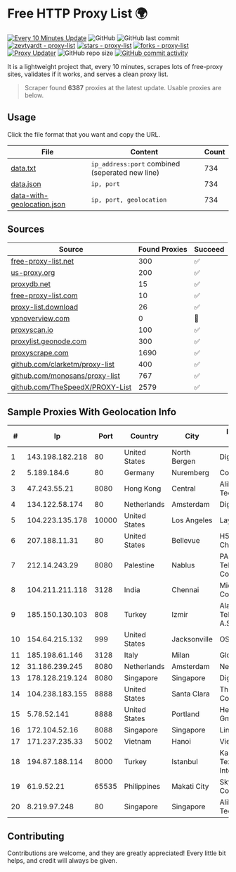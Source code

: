 
# Free HTTP Proxy List 🌍

[![Every 10 Minutes Update](https://github.com/mertguvencli/http-proxy-list/actions/workflows/main.yml/badge.svg?branch=main)](https://github.com/mertguvencli/http-proxy-list/actions/workflows/main.yml)
![GitHub](https://img.shields.io/github/license/mertguvencli/http-proxy-list)
![GitHub last commit](https://img.shields.io/github/last-commit/mertguvencli/http-proxy-list)
[![zevtyardt - proxy-list](https://img.shields.io/static/v1?label=zevtyardt&message=proxy-list&color=blue&logo=github)](https://github.com/zevtyardt/proxy-list "Go to GitHub repo")
[![stars - proxy-list](https://img.shields.io/github/stars/zevtyardt/proxy-list?style=social)](https://github.com/zevtyardt/proxy-list)
[![forks - proxy-list](https://img.shields.io/github/forks/zevtyardt/proxy-list?style=social)](https://github.com/zevtyardt/proxy-list)
[![Proxy Updater](https://github.com/zevtyardt/proxy-list/workflows/Proxy%20Updater/badge.svg)](https://github.com/zevtyardt/proxy-list/actions?query=workflow:"Proxy+Updater")
![GitHub repo size](https://img.shields.io/github/repo-size/zevtyardt/proxy-list)
[![GitHub commit activity](https://img.shields.io/github/commit-activity/m/zevtyardt/proxy-list?logo=commits)](https://github.com/zevtyardt/proxy-list/commits/main)

It is a lightweight project that, every 10 minutes, scrapes lots of free-proxy sites, validates if it works, and serves a clean proxy list.

> Scraper found **6387** proxies at the latest update. Usable proxies are below.

## Usage

Click the file format that you want and copy the URL.

|File|Content|Count|
|----|-------|-----|
|[data.txt](https://raw.githubusercontent.com/mertguvencli/http-proxy-list/main/proxy-list/data.txt)|`ip_address:port` combined (seperated new line)|734|
|[data.json](https://raw.githubusercontent.com/mertguvencli/http-proxy-list/main/proxy-list/data.json)|`ip, port`|734|
|[data-with-geolocation.json](https://raw.githubusercontent.com/mertguvencli/http-proxy-list/main/proxy-list/data-with-geolocation.json)|`ip, port, geolocation`|734|

## Sources

|Source|Found Proxies|Succeed|
|------|-------------|-------|
|[free-proxy-list.net](https://free-proxy-list.net)|300|✅|
|[us-proxy.org](https://www.us-proxy.org)|200|✅|
|[proxydb.net](http://proxydb.net)|15|✅|
|[free-proxy-list.com](https://free-proxy-list.com/?page=&port=&type%5B%5D=http&type%5B%5D=https&up_time=0&search=Search)|10|✅|
|[proxy-list.download](https://www.proxy-list.download/HTTP)|26|✅|
|[vpnoverview.com](https://vpnoverview.com/privacy/anonymous-browsing/free-proxy-servers)|0|🚫|
|[proxyscan.io](https://www.proxyscan.io)|100|✅|
|[proxylist.geonode.com](https://proxylist.geonode.com/api/proxy-list?limit=300&page=1&sort_by=lastChecked&sort_type=desc&protocols=http,https)|300|✅|
|[proxyscrape.com](https://api.proxyscrape.com/v2/?request=displayproxies&protocol=http&timeout=10000&country=all&ssl=all&anonymity=all)|1690|✅|
|[github.com/clarketm/proxy-list](https://raw.githubusercontent.com/clarketm/proxy-list/master/proxy-list-raw.txt)|400|✅|
|[github.com/monosans/proxy-list](https://raw.githubusercontent.com/monosans/proxy-list/main/proxies/http.txt)|767|✅|
|[github.com/TheSpeedX/PROXY-List](https://raw.githubusercontent.com/TheSpeedX/PROXY-List/master/http.txt)|2579|✅|


## Sample Proxies With Geolocation Info

|#|Ip|Port|Country|City|Internet Service Provider|
|-|--|----|-------|----|-------------------------|
|1|143.198.182.218|80|United States|North Bergen|DigitalOcean, LLC|
|2|5.189.184.6|80|Germany|Nuremberg|Contabo GmbH|
|3|47.243.55.21|8080|Hong Kong|Central|Alibaba (US) Technology Co., Ltd.|
|4|134.122.58.174|80|Netherlands|Amsterdam|DigitalOcean, LLC|
|5|104.223.135.178|10000|United States|Los Angeles|LayerHost|
|6|207.188.11.31|80|United States|Bellevue|H5 Data Centers - Chandler LLC|
|7|212.14.243.29|8080|Palestine|Nablus|PALTEL (Palestine Telecommunications Co.).|
|8|104.211.211.118|3128|India|Chennai|Microsoft Corporation|
|9|185.150.130.103|808|Turkey|Izmir|Alastyr Telekomunikasyon A.S.|
|10|154.64.215.132|999|United States|Jacksonville|OSNET Wireless|
|11|185.198.61.146|3128|Italy|Milan|Global Router LLC|
|12|31.186.239.245|8080|Netherlands|Amsterdam|NetSkope Inc|
|13|178.128.219.124|8080|Singapore|Singapore|DigitalOcean, LLC|
|14|104.238.183.155|8888|United States|Santa Clara|The Constant Company|
|15|5.78.52.141|8888|United States|Portland|Hetzner Online GmbH|
|16|172.104.52.16|8088|Singapore|Singapore|Linode, LLC|
|17|171.237.235.33|5002|Vietnam|Hanoi|Viettel Corporation|
|18|194.87.188.114|8000|Turkey|Istanbul|Kadir Huseyin Tezcan Nosspeed Internet Teknolojileri|
|19|61.9.52.21|65535|Philippines|Makati City|Sky Cable Corporation|
|20|8.219.97.248|80|Singapore|Singapore|Alibaba (US) Technology Co., Ltd.|



## Contributing

Contributions are welcome, and they are greatly appreciated! Every
little bit helps, and credit will always be given.

